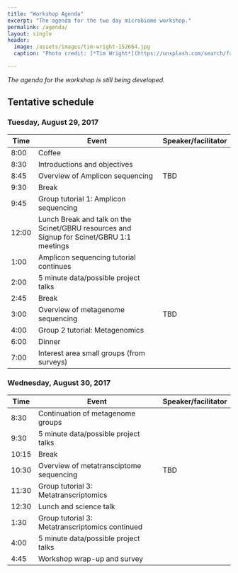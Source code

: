 ```yaml
---
title: "Workshop Agenda"
excerpt: "The agenda for the two day microbiome workshop."
permalink: /agenda/
layout: single
header:
  image: /assets/images/tim-wright-152664.jpg
  caption: "Photo credit: [*Tim Wright*](https://unsplash.com/search/farm?photo=syQM-YpaEW4)"

---
```


*The agenda for the workshop is still being developed.*

## Tentative schedule

### Tuesday, August 29, 2017

Time | Event | Speaker/facilitator
---- | ----- | -------------------
8:00 | Coffee
8:30 | Introductions and objectives
8:45 | Overview of Amplicon sequencing | TBD
9:30 |Break
9:45 | Group tutorial 1: Amplicon sequencing
12:00 | Lunch Break and talk on the Scinet/GBRU resources and Signup for Scinet/GBRU 1:1 meetings
1:00 | Amplicon sequencing tutorial continues
2:00 | 5 minute data/possible project talks
2:45 | Break
3:00 | Overview of metagenome sequencing | TBD
4:00 | Group 2 tutorial: Metagenomics
6:00 | Dinner
7:00 | Interest area small groups (from surveys)

### Wednesday, August 30, 2017

Time | Event | Speaker/facilitator
---- | ----- | -------------------
8:30 | Continuation of metagenome groups
9:30 | 5 minute data/possible project talks
10:15 | Break
10:30 | Overview of metatransciptome sequencing | TBD
11:30 |Group tutorial 3: Metatranscriptomics
12:30 | Lunch and science talk
1:30 | Group tutorial 3: Metatranscriptomics continued
4:00 | 5 minute data/possible project talks
4:45 | Workshop wrap-up and survey
